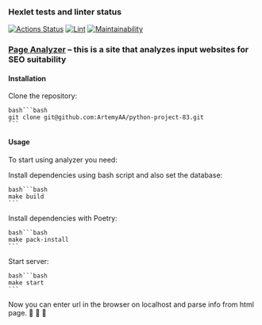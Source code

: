 ### Hexlet tests and linter status

[![Actions Status](https://github.com/ArtemyAA/python-project-83/actions/workflows/hexlet-check.yml/badge.svg)](https://github.com/ArtemyAA/python-project-83/actions)
[![Lint](https://github.com/ArtemyAA/python-project-83/actions/workflows/linter.yml/badge.svg)](https://github.com/ArtemyAA/python-project-83/actions/workflows/linter.yml)
[![Maintainability](https://api.codeclimate.com/v1/badges/20a2c19a2e5abf321796/maintainability)](https://codeclimate.com/github/ArtemyAA/python-project-83/maintainability)

### [Page Analyzer](https://python-project-83-w3lx.onrender.com/) – this is a site that analyzes input websites for SEO suitability

#### Installation

Clone the repository:

    bash```bash
    git clone git@github.com:ArtemyAA/python-project-83.git
    ```

#### Usage

To start using analyzer you need:

Install dependencies using bash script and also set the database:

    bash```bash
    make build
    ```

Install dependencies with Poetry:

    bash```bash
    make pack-install
    ```

Start server:

    bash```bash
    make start
    ```

Now you can enter url in the browser on localhost and parse info from html page. :clap: :clap: :clap:

